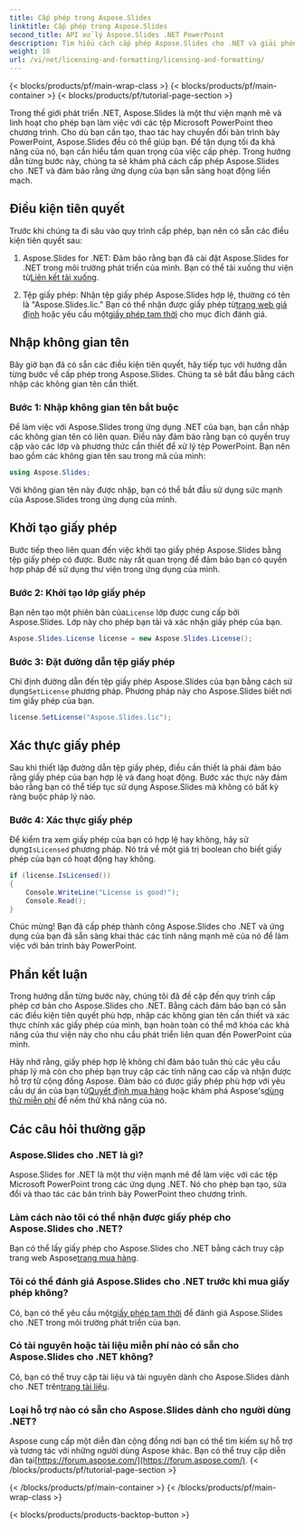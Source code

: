 ```yaml
---
title: Cấp phép trong Aspose.Slides
linktitle: Cấp phép trong Aspose.Slides
second_title: API xử lý Aspose.Slides .NET PowerPoint
description: Tìm hiểu cách cấp phép Aspose.Slides cho .NET và giải phóng sức mạnh thao tác PowerPoint trong các ứng dụng .NET của bạn.
weight: 10
url: /vi/net/licensing-and-formatting/licensing-and-formatting/
---
```


{< blocks/products/pf/main-wrap-class >}
{< blocks/products/pf/main-container >}
{< blocks/products/pf/tutorial-page-section >}


Trong thế giới phát triển .NET, Aspose.Slides là một thư viện mạnh mẽ và linh hoạt cho phép bạn làm việc với các tệp Microsoft PowerPoint theo chương trình. Cho dù bạn cần tạo, thao tác hay chuyển đổi bản trình bày PowerPoint, Aspose.Slides đều có thể giúp bạn. Để tận dụng tối đa khả năng của nó, bạn cần hiểu tầm quan trọng của việc cấp phép. Trong hướng dẫn từng bước này, chúng ta sẽ khám phá cách cấp phép Aspose.Slides cho .NET và đảm bảo rằng ứng dụng của bạn sẵn sàng hoạt động liền mạch.

## Điều kiện tiên quyết

Trước khi chúng ta đi sâu vào quy trình cấp phép, bạn nên có sẵn các điều kiện tiên quyết sau:

1. Aspose.Slides for .NET: Đảm bảo rằng bạn đã cài đặt Aspose.Slides for .NET trong môi trường phát triển của mình. Bạn có thể tải xuống thư viện từ[Liên kết tải xuống](https://releases.aspose.com/slides/net/).

2.  Tệp giấy phép: Nhận tệp giấy phép Aspose.Slides hợp lệ, thường có tên là "Aspose.Slides.lic." Bạn có thể nhận được giấy phép từ[trang web giả định](https://purchase.aspose.com/buy) hoặc yêu cầu một[giấy phép tạm thời](https://purchase.aspose.com/temporary-license/) cho mục đích đánh giá.

## Nhập không gian tên

Bây giờ bạn đã có sẵn các điều kiện tiên quyết, hãy tiếp tục với hướng dẫn từng bước về cấp phép trong Aspose.Slides. Chúng ta sẽ bắt đầu bằng cách nhập các không gian tên cần thiết.

### Bước 1: Nhập không gian tên bắt buộc

Để làm việc với Aspose.Slides trong ứng dụng .NET của bạn, bạn cần nhập các không gian tên có liên quan. Điều này đảm bảo rằng bạn có quyền truy cập vào các lớp và phương thức cần thiết để xử lý tệp PowerPoint. Bạn nên bao gồm các không gian tên sau trong mã của mình:

```csharp
using Aspose.Slides;
```

Với không gian tên này được nhập, bạn có thể bắt đầu sử dụng sức mạnh của Aspose.Slides trong ứng dụng của mình.

## Khởi tạo giấy phép

Bước tiếp theo liên quan đến việc khởi tạo giấy phép Aspose.Slides bằng tệp giấy phép có được. Bước này rất quan trọng để đảm bảo bạn có quyền hợp pháp để sử dụng thư viện trong ứng dụng của mình.

### Bước 2: Khởi tạo lớp giấy phép

 Bạn nên tạo một phiên bản của`License` lớp được cung cấp bởi Aspose.Slides. Lớp này cho phép bạn tải và xác nhận giấy phép của bạn.

```csharp
Aspose.Slides.License license = new Aspose.Slides.License();
```

### Bước 3: Đặt đường dẫn tệp giấy phép

 Chỉ định đường dẫn đến tệp giấy phép Aspose.Slides của bạn bằng cách sử dụng`SetLicense` phương pháp. Phương pháp này cho Aspose.Slides biết nơi tìm giấy phép của bạn.

```csharp
license.SetLicense("Aspose.Slides.lic");
```

## Xác thực giấy phép

Sau khi thiết lập đường dẫn tệp giấy phép, điều cần thiết là phải đảm bảo rằng giấy phép của bạn hợp lệ và đang hoạt động. Bước xác thực này đảm bảo rằng bạn có thể tiếp tục sử dụng Aspose.Slides mà không có bất kỳ ràng buộc pháp lý nào.

### Bước 4: Xác thực giấy phép

 Để kiểm tra xem giấy phép của bạn có hợp lệ hay không, hãy sử dụng`IsLicensed` phương pháp. Nó trả về một giá trị boolean cho biết giấy phép của bạn có hoạt động hay không.

```csharp
if (license.IsLicensed())
{
    Console.WriteLine("License is good!");
    Console.Read();
}
```

Chúc mừng! Bạn đã cấp phép thành công Aspose.Slides cho .NET và ứng dụng của bạn đã sẵn sàng khai thác các tính năng mạnh mẽ của nó để làm việc với bản trình bày PowerPoint.

## Phần kết luận

Trong hướng dẫn từng bước này, chúng tôi đã đề cập đến quy trình cấp phép cơ bản cho Aspose.Slides cho .NET. Bằng cách đảm bảo bạn có sẵn các điều kiện tiên quyết phù hợp, nhập các không gian tên cần thiết và xác thực chính xác giấy phép của mình, bạn hoàn toàn có thể mở khóa các khả năng của thư viện này cho nhu cầu phát triển liên quan đến PowerPoint của mình.

 Hãy nhớ rằng, giấy phép hợp lệ không chỉ đảm bảo tuân thủ các yêu cầu pháp lý mà còn cho phép bạn truy cập các tính năng cao cấp và nhận được hỗ trợ từ cộng đồng Aspose. Đảm bảo có được giấy phép phù hợp với yêu cầu dự án của bạn từ[Quyết định mua hàng](https://purchase.aspose.com/buy) hoặc khám phá Aspose's[dùng thử miễn phí](https://releases.aspose.com/) để nếm thử khả năng của nó.

## Các câu hỏi thường gặp

### Aspose.Slides cho .NET là gì?
Aspose.Slides for .NET là một thư viện mạnh mẽ để làm việc với các tệp Microsoft PowerPoint trong các ứng dụng .NET. Nó cho phép bạn tạo, sửa đổi và thao tác các bản trình bày PowerPoint theo chương trình.

### Làm cách nào tôi có thể nhận được giấy phép cho Aspose.Slides cho .NET?
 Bạn có thể lấy giấy phép cho Aspose.Slides cho .NET bằng cách truy cập trang web Aspose[trang mua hàng](https://purchase.aspose.com/buy).

### Tôi có thể đánh giá Aspose.Slides cho .NET trước khi mua giấy phép không?
 Có, bạn có thể yêu cầu một[giấy phép tạm thời](https://purchase.aspose.com/temporary-license/) để đánh giá Aspose.Slides cho .NET trong môi trường phát triển của bạn.

### Có tài nguyên hoặc tài liệu miễn phí nào có sẵn cho Aspose.Slides cho .NET không?
 Có, bạn có thể truy cập tài liệu và tài nguyên dành cho Aspose.Slides dành cho .NET trên[trang tài liệu](https://reference.aspose.com/slides/net/).

### Loại hỗ trợ nào có sẵn cho Aspose.Slides dành cho người dùng .NET?
 Aspose cung cấp một diễn đàn cộng đồng nơi bạn có thể tìm kiếm sự hỗ trợ và tương tác với những người dùng Aspose khác. Bạn có thể truy cập diễn đàn tại[https://forum.aspose.com/](https://forum.aspose.com/).
{< /blocks/products/pf/tutorial-page-section >}

{< /blocks/products/pf/main-container >}
{< /blocks/products/pf/main-wrap-class >}

{< blocks/products/products-backtop-button >}
